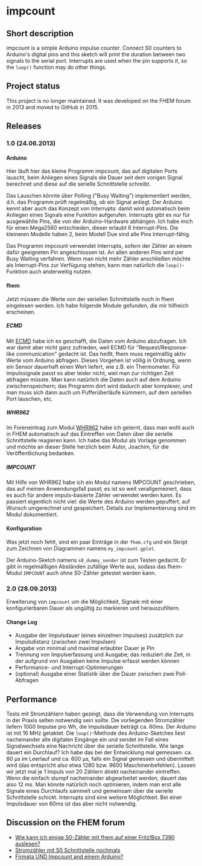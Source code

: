 # impcount

## Short description
impcount is a simple Arduino impulse counter. Connect S0 counters to Arduino's digital pins and this sketch will print the duration between two signals to the serial port. Interrupts are used when the pin supports it, so the `loop()` function may do other things.

## Project status
This project is no longer maintained. It was developed on the FHEM forum in 2013 and moved to GitHub in 2015.

## Releases
### 1.0 (24.06.2013)
#### Arduino
Hier läuft hier das kleine Programm impcount, das auf digitalen Ports lauscht, beim Anliegen eines Signals die Dauer seit dem vorigen Signal berechnet und diese auf die serielle Schnittstelle schreibt.

Das Lauschen könnte über Polling ("Busy Waiting") implementiert werden, d.h. das Programm prüft regelmäßig, ob ein Signal anliegt. Der Arduino kennt aber auch das Konzept von Interrupts: damit wird automatisch beim Anliegen eines Signals eine Funktion aufgerufen. Interrupts gibt es nur für ausgewählte Pins, die von der Arduino-Hardware abhängen. Ich habe mich für einen Mega2560 entschieden, dieser erlaubt 6 Interrupt-Pins. Die kleineren Modelle haben 2, beim Modell Due sind alle Pins Interrupt-fähig.

Das Programm impcount verwendet Interrupts, sofern der Zähler an einem dafür geeigneten Pin angeschlossen ist. An allen anderen Pins wird per Busy Waiting verfahren. Wenn man nicht mehr Zähler anschließen möchte als Interrupt-Pins zur Verfügung stehen, kann man natürlich die `loop()`-Funktion auch anderweitig nutzen.

#### fhem
Jetzt müssen die Werte von der seriellen Schnittstelle noch in fhem eingelesen werden. Ich habe folgende Module gefunden, die mir hilfreich erscheinen.

##### ECMD
Mit [ECMD](http://www.fhemwiki.de/wiki/ECMD) habe ich es geschafft, die Daten vom Arduino abzufragen. Ich war damit aber nicht ganz zufrieden, weil ECMD für "Request/Response-like communication" gedacht ist. Das heißt, fhem muss regelmäßig aktiv Werte vom Arduino abfragen. Dieses Vorgehen ist völlig in Ordnung, wenn ein Sensor dauerhaft einen Wert liefert, wie z.B. ein Thermometer. Für Impulssignale passt es aber leider nicht, weil man zur richtigen Zeit abfragen müsste. Man kann natürlich die Daten auch auf dem Arduino zwischenspeichern; das Programm dort wird dadurch aber komplexer, und man muss sich dann auch um Pufferüberläufe kümmern, auf dem seriellen Port lauschen, etc.

##### WHR962
Im Foreneintrag zum Modul [WHR962](http://forum.fhem.de/index.php/topic,10290.msg57862.html#msg57862) habe ich gelernt, dass man wohl auch in FHEM automatisch auf das Eintreffen von Daten über die serielle Schnittstelle reagieren kann. Ich habe das Modul als Vorlage genommen und möchte an dieser Stelle herzlich beim Autor, Joachim, für die Veröffentlichung bedanken.

##### IMPCOUNT
Mit Hilfe von WHR962 habe ich ein Modul namens IMPCOUNT geschrieben, das auf meinen Anwendungsfall passt; es ist so weit verallgemeinert, dass es auch für andere impuls-basierte Zähler verwendet werden kann. Es passiert eigentlich nicht viel: die Werte des Arduino werden gepuffert, auf Wunsch umgerechnet und gespeichert. Details zur Implementierung sind im Modul dokumentiert.

#### Konfiguration
Was jetzt noch fehlt, sind ein paar Einträge in der `fhem.cfg` und ein Skript zum Zeichnen von Diagrammen namens `my_impcount.gplot`.

Der Arduino-Sketch namens `s0_dummy_sender` ist zum Testen gedacht. Er gibt in regelmäßigen Abständen zufällige Werte aus, sodass das fhem-Modul `IMPCOUNT` auch ohne S0-Zähler getestet werden kann.

### 2.0 (28.09.2013)
Erweiterung von `impcount` um die Möglichkeit, Signale mit einer konfigurierbaren Dauer als ungültig zu markieren und herauszufiltern.

#### Change Log
* Ausgabe der Impulsdauer (eines einzelnen Impulses) zusätzlich zur Impulsdistanz (zwischen zwei Impulsen)
* Angabe von minimal und maximal erlaubter Dauer je Pin
* Trennung von Impulserfassung und Ausgabe; das reduziert die Zeit, in der aufgrund von Ausgaben keine Impulse erfasst werden können
* Performance- und Interrupt-Optimierungen
* (optional) Ausgabe einer Statistik über die Dauer zwischen zwei Poll-Abfragen

## Performance
Tests mit Stromzählern haben gezeigt, dass die Verwendung von Interrupts in der Praxis selten notwendig sein sollte. Die vorliegenden Stromzähler liefern 1000 Impulse pro Wh, die Impulsdauer beträgt ca. 60ms. Der Arduino ist mit 16 MHz getaktet.
Die `loop()`-Methode des Arduino-Sketches liest nacheinander alle digitalen Eingänge ein und sendet im Fall eines Signalwechsels eine Nachricht über die serielle Schnittstelle. Wie lange dauert ein Durchlauf? Ich habe das bei der Entwicklung mal gemessen: ca. 80 µs im Leerlauf und ca. 600 µs, falls ein Signal gemessen und übermittelt wird (das entspricht also etwa 1280 bzw. 9600 Maschinenbefehlen).
Lassen wir jetzt mal je 1 Impuls von 20 Zählern direkt nacheinander eintreffen. Wenn die einfach stumpf nacheinander abgearbeitet werden, dauert das also 12 ms. Man könnte natürlich noch optimieren, indem man erst alle Signale eines Durchlaufs sammelt und gemeinsam über die serielle Schnittstelle schickt. Interrupts sind eine weitere Möglichkeit. Bei einer Impulsdauer von 60ms ist das aber nicht notwendig.

## Discussion on the FHEM forum
* [Wie kann ich einige S0-Zähler mit fhem auf einer Fritz!Box 7390 auslesen?](http://forum.fhem.de/index.php?topic=13155.0)
* [Stromzähler mit S0 Schnittstelle nochmals](http://forum.fhem.de/index.php?topic=19285.0)
* [Firmata UND Impcount and einem Arduino?](http://forum.fhem.de/index.php?topic=15245.0)

